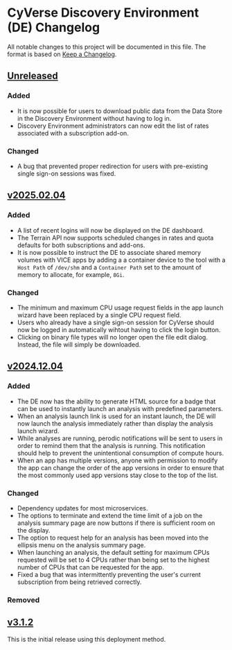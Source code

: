 # CyVerse Discovery Environment (DE) Changelog

All notable changes to this project will be documented in this file. The format is based on [Keep a Changelog][1].

## [Unreleased]

### Added

- It is now possible for users to download public data from the Data Store in the Discovery Environment without having
  to log in.
- Discovery Environment administrators can now edit the list of rates associated with a subscription add-on.

### Changed

- A bug that prevented proper redirection for users with pre-existing single sign-on sessions was fixed.

## [v2025.02.04]

### Added

- A list of recent logins will now be displayed on the DE dashboard.
- The Terrain API now supports scheduled changes in rates and quota defaults for both subscriptions and add-ons.
- It is now possible to instruct the DE to associate shared memory volumes with VICE apps by adding a a container device
  to the tool with a `Host Path` of `/dev/shm` and a `Container Path` set to the amount of memory to allocate, for
  example, `8Gi`.

### Changed

- The minimum and maximum CPU usage request fields in the app launch wizard have been replaced by a single CPU request
  field.
- Users who already have a single sign-on session for CyVerse should now be logged in automatically wihtout having to
  click the login button.
- Clicking on binary file types will no longer open the file edit dialog. Instead, the file will simply be downloaded.

## [v2024.12.04]

### Added

- The DE now has the ability to generate HTML source for a badge that can be used to instantly launch an analysis with
  predefined parameters.
- When an analysis launch link is used for an instant launch, the DE will now launch the analysis immediately rather
  than display the analysis launch wizard.
- While analyses are running, perodic notifications will be sent to users in order to remind them that the analysis is
  running. This notification should help to prevent the unintentional consumption of compute hours.
- When an app has multiple versions, anyone with permission to modify the app can change the order of the app versions
  in order to ensure that the most commonly used app versions stay close to the top of the list.

### Changed

- Dependency updates for most microservices.
- The options to terminate and extend the time limit of a job on the analysis summary page are now buttons if there is
  sufficient room on the display.
- The option to request help for an analysis has been moved into the ellipsis menu on the analysis summary page.
- When launching an analysis, the default setting for maximum CPUs requested will be set to 4 CPUs rather than being set
  to the highest number of CPUs that can be requested for the app.
- Fixed a bug that was intermittently preventing the user's current subscription from being retrieved correctly.

### Removed

## [v3.1.2]

This is the initial release using this deployment method.

[Unreleased]: https://github.com/cyverse-de/de-releases/compare/v2025.02.04...HEAD
[v2025.02.04]: https://github.com/cyverse-de/de-releases/compare/v2024.12.04...v2025.02.04
[v2024.12.04]: https://github.com/cyverse-de/de-releases/compare/v3.1.2...v2024.12.04
[v3.1.2]: https://github.com/cyverse-de/de-releases/compare/v0.0.7...v3.1.2
[1]: https://keepachangelog.com/en/1.1.0/
